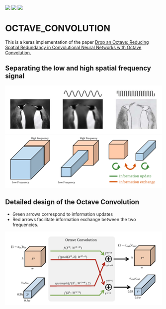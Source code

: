 ![](https://img.shields.io/badge/language-python_keras-orange.svg)
![](https://img.shields.io/badge/progress-70-green.svg)
[![](https://img.shields.io/badge/reference-paper-blue.svg)](https://arxiv.org/abs/1904.05049)
# OCTAVE_CONVOLUTION

This is a keras implementation of the paper [Drop an Octave: Reducing Spatial Redundancy in Convolutional Neural Networks with Octave Convolution.](https://arxiv.org/abs/1904.05049)


## Separating the low and high spatial frequency signal


![](fig/fig1.png)
![](fig/fig2.png)

## Detailed design of the Octave Convolution
* Green arrows correspond to information updates 
* Red arrows facilitate information exchange between the two frequencies.

![](fig/octave.png)
